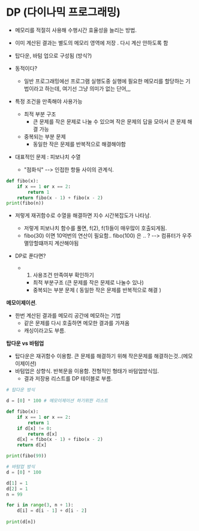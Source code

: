 # DP (다이나믹 프로그래밍)

- 메모리를 적절히 사용해 수행시간 효율성을 늘리는 방법.
- 이미 계산된 결과는 별도의 메모리 영역에 저장 . 다시 계산 안하도록 함
- 탑다운, 바텀 업으로 구성됨 (방식?)



- 동적이다?
  - 일반 프로그래밍에선 프로그램 실행도중 실행에 필요한 메모리를 할당하는 기법이라고 하는데, 여기선 그냥 의미가 없는 단어,,,



- 특정 조건을 만족해야 사용가능
  - 최적 부분 구조
    - 큰 문제를 작은 문제로 나눌 수 있으며 작은 문제의 답을 모아서 큰 문제 해결 가능
  - 중복되는 부분 문제
    - 동일한 작은 문제를 반복적으로 해결해야함



- 대표적인 문제 : 피보나치 수열
  - "점화식" --> 인접한 항들 사이의 관계식.

```python
def fibo(x):
    if x == 1 or x == 2:
        return 1
    return fibo(x - 1) + fibo(x - 2)
print(fibo(n))
```

- 저렇게 재귀함수로 수열을 해결하면 지수 시간복잡도가 나타남.
  - 저렇게 피보나치 함수를 풀면, f(2), f(1)들이 매우많이 호출되게됨.
  - fibo(30) 이면 10억번의 연산이 필요함.. fibo(100) 은 .. ? --> 컴퓨터가 우주멸망할떄까지 계산해야됨



- DP로 푼다면?

  - 1. 사용조건 만족여부 확인하기

    - 최적 부분구조 (큰 문제를 작은 문제로 나눌수 있나)
    - 중복되는 부분 문제 ( 동일한 작은 문제를 반복적으로 해결 )



**메모이제이션**.

- 한번 계산된 결과를 메모리 공간에 메모하는 기법
  - 같은 문제를 다시 호출하면 메모한 결과를 가져옴
  - 캐싱이라고도 부름.



**탑다운 vs 바텀업**

- 탑다운은 재귀함수 이용함. 큰 문제를 해결하기 위해 작은문제를 해결하는것..(메모이제이션)
- 바텀업은 상향식. 반복문을 이용함. 전형적인 형태가 바텀업방식임.
  - 결과 저장용 리스트를  DP 테이블로 부름.



```python
# 탑다운 방식

d = [0] * 100 # 메모이제이션 하기위한 리스트

def fibo(x):
    if x == 1 or x == 2:
        return 1
    if d[x] != 0:
        return d[x]
    d[x] = fibo(x - 1) + fibo(x - 2)
    return d[x]

print(fibo(99))
```

```python
# 바텀업 방식
d = [0] * 100

d[1] = 1
d[2] = 1
n = 99

for i in range(3, n + 1):
    d[i] = d[i - 1] + d[i - 2]
   
print(d[n])
```

